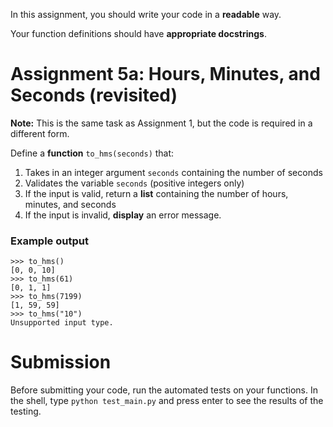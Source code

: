 In this assignment, you should write your code in a **readable** way.

Your function definitions should have **appropriate docstrings**.

# Assignment 5a: Hours, Minutes, and Seconds (revisited)

**Note:** This is the same task as Assignment 1, but the code is required in a different form.

Define a **function** `to_hms(seconds)` that:

1. Takes in an integer argument `seconds` containing the number of seconds
2. Validates the variable `seconds` (positive integers only)
3. If the input is valid, return a **list** containing the number of hours, minutes, and seconds
4. If the input is invalid, **display** an error message.


### Example output

    >>> to_hms()
    [0, 0, 10]
    >>> to_hms(61)
    [0, 1, 1]
    >>> to_hms(7199)
    [1, 59, 59]
    >>> to_hms("10")
    Unsupported input type.

# Submission

Before submitting your code, run the automated tests on your functions. In the shell, type `python test_main.py` and press enter to see the results of the testing.

